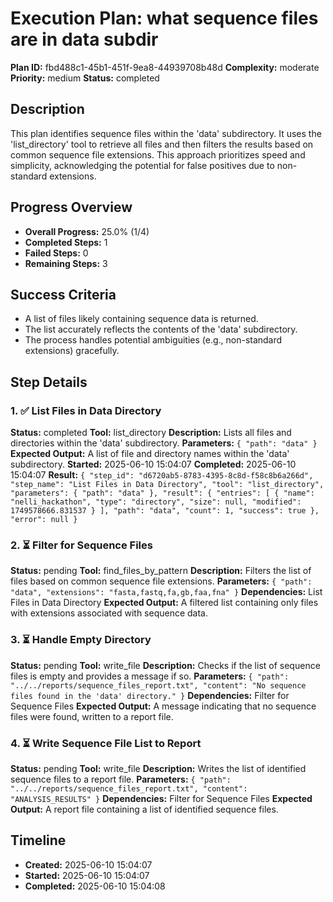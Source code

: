 # Execution Plan: what sequence files are in data subdir

**Plan ID:** fbd488c1-45b1-451f-9ea8-44939708b48d
**Complexity:** moderate
**Priority:** medium
**Status:** completed

## Description
This plan identifies sequence files within the 'data' subdirectory. It uses the 'list_directory' tool to retrieve all files and then filters the results based on common sequence file extensions. This approach prioritizes speed and simplicity, acknowledging the potential for false positives due to non-standard extensions.

## Progress Overview
- **Overall Progress:** 25.0% (1/4)
- **Completed Steps:** 1
- **Failed Steps:** 0
- **Remaining Steps:** 3

## Success Criteria
- A list of files likely containing sequence data is returned.
- The list accurately reflects the contents of the 'data' subdirectory.
- The process handles potential ambiguities (e.g., non-standard extensions) gracefully.

## Step Details

### 1. ✅ List Files in Data Directory

**Status:** completed
**Tool:** list_directory
**Description:** Lists all files and directories within the 'data' subdirectory.
**Parameters:** `{
  "path": "data"
}`
**Expected Output:** A list of file and directory names within the 'data' subdirectory.
**Started:** 2025-06-10 15:04:07
**Completed:** 2025-06-10 15:04:07
**Result:** `{
  "step_id": "d6720ab5-8783-4395-8c8d-f58c8b6a266d",
  "step_name": "List Files in Data Directory",
  "tool": "list_directory",
  "parameters": {
    "path": "data"
  },
  "result": {
    "entries": [
      {
        "name": "nelli_hackathon",
        "type": "directory",
        "size": null,
        "modified": 1749578666.831537
      }
    ],
    "path": "data",
    "count": 1,
    "success": true
  },
  "error": null
}`

### 2. ⏳ Filter for Sequence Files

**Status:** pending
**Tool:** find_files_by_pattern
**Description:** Filters the list of files based on common sequence file extensions.
**Parameters:** `{
  "path": "data",
  "extensions": "fasta,fastq,fa,gb,faa,fna"
}`
**Dependencies:** List Files in Data Directory
**Expected Output:** A filtered list containing only files with extensions associated with sequence data.

### 3. ⏳ Handle Empty Directory

**Status:** pending
**Tool:** write_file
**Description:** Checks if the list of sequence files is empty and provides a message if so.
**Parameters:** `{
  "path": "../../reports/sequence_files_report.txt",
  "content": "No sequence files found in the 'data' directory."
}`
**Dependencies:** Filter for Sequence Files
**Expected Output:** A message indicating that no sequence files were found, written to a report file.

### 4. ⏳ Write Sequence File List to Report

**Status:** pending
**Tool:** write_file
**Description:** Writes the list of identified sequence files to a report file.
**Parameters:** `{
  "path": "../../reports/sequence_files_report.txt",
  "content": "ANALYSIS_RESULTS"
}`
**Dependencies:** Filter for Sequence Files
**Expected Output:** A report file containing a list of identified sequence files.


## Timeline

- **Created:** 2025-06-10 15:04:07
- **Started:** 2025-06-10 15:04:07
- **Completed:** 2025-06-10 15:04:08
